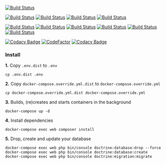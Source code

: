 [![Build Status](https://sonarcloud.io/api/project_badges/quality_gate?project=Park-Queue-Times)](https://sonarcloud.io/dashboard?id=Park-Queue-Times)

[![Build Status](https://travis-ci.com/cvilleger/disneyland.svg?branch=master)](https://travis-ci.com/cvilleger/disneyland)
[![Build Status](https://sonarcloud.io/api/project_badges/measure?project=Park-Queue-Times&metric=sqale_rating)](https://sonarcloud.io/dashboard?id=Park-Queue-Times)
[![Build Status](https://sonarcloud.io/api/project_badges/measure?project=Park-Queue-Times&metric=reliability_rating)](https://sonarcloud.io/dashboard?id=Park-Queue-Times)
[![Build Status](https://sonarcloud.io/api/project_badges/measure?project=Park-Queue-Times&metric=security_rating)](https://sonarcloud.io/dashboard?id=Park-Queue-Times)

[![Build Status](https://sonarcloud.io/api/project_badges/measure?project=Park-Queue-Times&metric=ncloc)](https://sonarcloud.io/dashboard?id=Park-Queue-Times)
[![Build Status](https://sonarcloud.io/api/project_badges/measure?project=Park-Queue-Times&metric=bugs)](https://sonarcloud.io/dashboard?id=Park-Queue-Times)
[![Build Status](https://sonarcloud.io/api/project_badges/measure?project=Park-Queue-Times&metric=code_smells)](https://sonarcloud.io/dashboard?id=Park-Queue-Times)
[![Build Status](https://sonarcloud.io/api/project_badges/measure?project=Park-Queue-Times&metric=vulnerabilities)](https://sonarcloud.io/dashboard?id=Park-Queue-Times)
[![Build Status](https://sonarcloud.io/api/project_badges/measure?project=Park-Queue-Times&metric=sqale_index)](https://sonarcloud.io/dashboard?id=Park-Queue-Times)
[![Build Status](https://sonarcloud.io/api/project_badges/measure?project=Park-Queue-Times&metric=duplicated_lines_density)](https://sonarcloud.io/dashboard?id=Park-Queue-Times)

[![Codacy Badge](https://api.codacy.com/project/badge/Grade/b47de39978d5415a92f481a97d26212a)](https://www.codacy.com/app/cvilleger/disneyland?utm_source=github.com&amp;utm_medium=referral&amp;utm_content=cvilleger/disneyland&amp;utm_campaign=Badge_Grade)
[![CodeFactor](https://www.codefactor.io/repository/github/cvilleger/disneyland/badge)](https://www.codefactor.io/repository/github/cvilleger/disneyland)
[![Codacy Badge](https://api.codacy.com/project/badge/Coverage/b47de39978d5415a92f481a97d26212a)](https://www.codacy.com/app/cvilleger/disneyland?utm_source=github.com&utm_medium=referral&utm_content=cvilleger/disneyland&utm_campaign=Badge_Coverage)

### Install

**1.** Copy `.env.dist` to `.env`

```
cp .env.dist .env
```

**2.** Copy `docker-compose.override.yml.dist` to `docker-compose.override.yml`

```
cp docker-compose.override.yml.dist docker-compose.override.yml
```

**3.** Builds, (re)creates and starts containers in the background

```
docker-compose up -d
```

**4.** Install dependencies

```
docker-compose exec web composer install
```

**5.** Drop, create and update your database

```
docker-compose exec web php bin/console doctrine:database:drop --force
docker-compose exec web php bin/console doctrine:database:create
docker-compose exec web php bin/console doctrine:migration:migrate 
```

